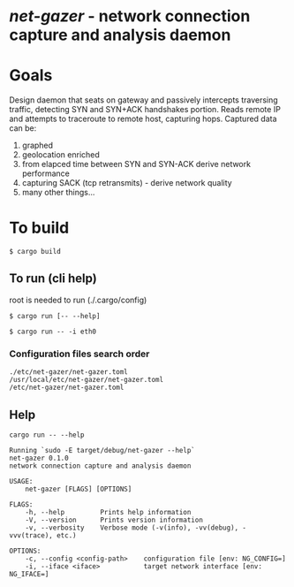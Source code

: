 # _net-gazer_ - network connection capture and analysis daemon

# Goals
Design daemon that seats on gateway and passively intercepts traversing traffic, detecting SYN and SYN+ACK handshakes portion. Reads remote IP and attempts to traceroute to remote host, capturing hops. 
Captured data can be:
1. graphed
2. geolocation enriched
3. from elapced time between SYN and SYN-ACK derive network performance
4. capturing SACK (tcp retransmits) - derive network quality
5. many other things...




# To build
```
$ cargo build 
```


## To run (cli help)
root is needed to run (./.cargo/config)
```
$ cargo run [-- --help]

$ cargo run -- -i eth0

```


### Configuration files search order
```
./etc/net-gazer/net-gazer.toml
/usr/local/etc/net-gazer/net-gazer.toml
/etc/net-gazer/net-gazer.toml
```

## Help
```
cargo run -- --help

Running `sudo -E target/debug/net-gazer --help`
net-gazer 0.1.0
network connection capture and analysis daemon

USAGE:
    net-gazer [FLAGS] [OPTIONS]

FLAGS:
    -h, --help         Prints help information
    -V, --version      Prints version information
    -v, --verbosity    Verbose mode (-v(info), -vv(debug), -vvv(trace), etc.)

OPTIONS:
    -c, --config <config-path>    configuration file [env: NG_CONFIG=]
    -i, --iface <iface>           target network interface [env: NG_IFACE=]
